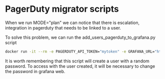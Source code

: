# PagerDuty migrator scripts

When we run MODE="plan" we can notice that there is escalation, integration in pagerduty that needs to be linked to a user.

To solve this problem, we can run the  add_users_pagerduty_to_grafana.py script

```bash
docker run -it --rm -e PAGERDUTY_API_TOKEN="mytoken" -e GRAFANA_URL="http://localhost:3000" -e GRAFANA_USERNAME="admin" -e GRAFANA_PASSWORD="admin" pd-oncall-migrator python /app/scripts/add_users_pagerduty_to_grafana.py
```

It is worth remembering that this script will create a user with a random password.
To access with the user created, it will be necessary to change the password in grafana web.